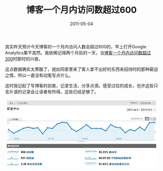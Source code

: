 ﻿---
title: "博客一个月内访问数超过600"
date: 2011-05-04
categories: 
  - "website"
tags: 
  - "博客"
---

其实昨天预计今天博客的一个月内访问人数会超过600的，早上打开Google Analytics果不其然。我依稀记得两个月前的一天，当[博客一个月内访问数超过300](https://www.jfsay.com/archives/239.html)时那时的兴奋。

这点数据确实太寒酸了，就如同家里来了客人拿不出好的东西来招待时的那种窘迫之情，所以一直没有动笔写点什么。

这时我记起了写博客的初衷，记录生活，分享点滴，感受过往的成长，也许这些只言片语的记录会让读者有所得。这些已经足够了。

![静风博客访问人数过600](/images/5686113901_1b6ba52cd1_z.jpg)
